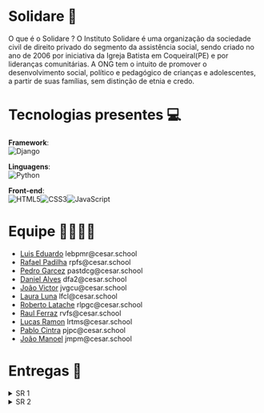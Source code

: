 
# Solidare 🏫
O que é o Solidare ? O Instituto Solidare é uma organização da sociedade civil de direito privado do segmento da assistência social, sendo criado no ano de 2006 por iniciativa da Igreja Batista em Coqueiral(PE) e por lideranças comunitárias.
A ONG tem o intuito de promover o desenvolvimento social, político e pedagógico de crianças e adolescentes, a partir de suas famílias, sem distinção de etnia e credo.

# Tecnologias presentes 💻

**Framework**:<br>![Django](https://img.shields.io/badge/django-%23092E20.svg?style=for-the-badge&logo=django&logoColor=white)

**Linguagens**:<br>![Python](https://img.shields.io/badge/python-3670A0?style=for-the-badge&logo=python&logoColor=ffdd54)

**Front-end**:<br>![HTML5](https://img.shields.io/badge/HTML5-E34F26?style=for-the-badge&logo=html5&logoColor=white)![CSS3](https://img.shields.io/badge/CSS3-1572B6?style=for-the-badge&logo=css3&logoColor=white)![JavaScript](https://shields.io/badge/JavaScript-F7DF1E?logo=JavaScript&logoColor=000&style=flat-square)

# Equipe 🫱🏼‍🫲🏽

<ul>
  <li>
    <a href="https://github.com/luisedu975">Luis Eduardo</a> lebpmr@cesar.school
  </li>
  <li>
    <a href="https://github.com/pdilha">Rafael Padilha</a> rpfs@cesar.school
  </li>
   <li>
    <a href="https://github.com/PedroGarcez13">Pedro Garcez</a> pastdcg@cesar.school 
  </li>
  <li>
    <a href="https://github.com/fdaniel27">Daniel Alves</a>  dfa2@cesar.school 
  </li>
  <li>
    <a href="https://github.com/joaovictorgcu">João Victor</a> jvgcu@cesar.school
    </li>
  <li>
    <a href="https://github.com/laurafcluna">Laura Luna</a> lfcl@cesar.school
    </li>
   <li>
    <a href="https://github.com/rlpgc">Roberto Latache</a> rlpgc@cesar.school
    </li>
  <li>
    <a href="https://github.com/raulferraz85">Raul Ferraz</a> rvfs@cesar.school
    </li>
  <li>
    <a href="https://github.com/LucasramonDEV">Lucas Ramon</a> lrtms@cesar.school
    </li>
  <li>
    <a href="https://github.com/PabloJPCintra">Pablo Cintra</a> pjpc@cesar.school
    </li>
  <li>
    <a href="https://github.com/JoaoManoelP">João Manoel</a> jmpm@cesar.school
    </li>
</ul>

# Entregas 📃

<details>
<summary>SR 1</summary>
<br>
  
**Historias**
<br>
As cinco histórias de usuário definidas para aprimorar a compreensão do futuro produto e assegurar o atendimento às expectativas foram detalhadas com três cenários distintos cada. Estes cenários, validados pela metodologia BDD (Behavior-Driven Development) e estruturados no formato Dado - Quando - Então, exploram diversas situações, abrangendo desde fluxos ideais até potenciais falhas, garantindo uma cobertura abrangente dos requisitos.

As histórias e seus respectivos cenários podem ser acessados e revisados no seguinte documento: [Histórias de Usuário](https://docs.google.com/document/d/15lNQA87yBFTOUeHxDLRP9XGcK0BDhXuryyQLcdqMKJI/edit?usp=sharing).

**Backlog**
![Solidare_Backlog](https://i.imgur.com/GWa6ROG.png)


**Painel**
![Solidare_Painel](https://i.imgur.com/jKeptMl.png)

**Bug Tracker**
![Bug Tracker](https://github.com/user-attachments/assets/4040674b-ae5e-48c1-9506-35569200f4d3)

**Diagrama de Atividades**
![Diagrama de Atividades](https://cdn.discordapp.com/attachments/1276595922998132801/1365087358428643450/Diagrama_em_branco.png?ex=680c082c&is=680ab6ac&hm=74bcc0110094090ac0bd1b5c3280fdc68d449b89bf9c2b0eaba5f2d35abc01ba&)

**Programação em Par**
<br>
Durante o desenvolvimento do projeto Solidare, a equipe adotou, em determinados momentos, a técnica de programação em par como estratégia para potencializar a qualidade do código e promover a colaboração ativa entre os integrantes. Essa abordagem permitiu a troca contínua de conhecimento, revisão imediata das implementações e maior eficiência na resolução de problemas mais complexos. No entanto, a programação em par não foi empregada em todas as etapas do desenvolvimento. Em diversas ocasiões, optamos por uma divisão de tarefas mais individualizada, permitindo que cada membro da equipe focasse em demandas específicas de forma paralela, otimizando o tempo e a produtividade do grupo como um todo. A escolha entre trabalhar em par ou individualmente foi feita de forma estratégica, considerando o tipo de tarefa, o nível de complexidade envolvido e a necessidade de colaboração naquele momento do projeto.

**Diagrama de Atividades**
<br>
Disponível através do [PDF](https://cdn.discordapp.com/attachments/1276595922998132801/1365086470746013716/Diagrama_em_branco.pdf?ex=680c0758&is=680ab5d8&hm=2d978a7b50aad6c481e8e6e75b162258179ba1e87324a17b954e56dfd9e39a1a&).
<br>

**Sketches do Protótipo Lo-Fi**
<br>
Disponível através do [Figma](https://www.figma.com/design/G0Yuk7esIEczckooTxzw0p/Untitled?node-id=0-1&p=f&t=eD65mHvQijluzZiP-0).
<br>

**ScreenCasts**
<br>
Disponíveis nos links: [YouTube | Deploy](https://youtu.be/PYPbtUBx-JU), 
[YouTube | Protótipo](https://www.youtube.com/watch?v=0893hq8dsfI)
<br>

[Link do Deployment](https://solidare.azurewebsites.net/)
</details>

<details>
<summary>SR 2</summary>
<br>
  
**Historias**
<br>
As cinco histórias de usuário definidas para aprimorar a compreensão do futuro produto e assegurar o atendimento às expectativas foram detalhadas com três cenários distintos cada. Estes cenários, validados pela metodologia BDD (Behavior-Driven Development) e estruturados no formato Dado - Quando - Então, exploram diversas situações, abrangendo desde fluxos ideais até potenciais falhas, garantindo uma cobertura abrangente dos requisitos.

As histórias e seus respectivos cenários podem ser acessados e revisados no seguinte documento: [Histórias de Usuário](https://docs.google.com/document/d/15lNQA87yBFTOUeHxDLRP9XGcK0BDhXuryyQLcdqMKJI/edit?usp=sharing).

**Backlog**
![Solidare_Backlog]

![Captura de tela 2025-06-05 203415](https://github.com/user-attachments/assets/1738ccf7-5366-4ad9-a92e-c2f3f6e192b9)

**Painel**
![Solidare_Painel]
![Captura de tela 2025-06-05 203432](https://github.com/user-attachments/assets/599da8a0-be8c-440c-acc6-5ec7ab750485)

**Bug Tracker**
![Bug Tracker]()

**Diagrama de Atividades**
![Diagrama_1](https://github.com/user-attachments/assets/1790e053-2a1e-4f61-bd23-dc96fb9e6040)

**Programação em Par**
<br>
Durante o desenvolvimento do projeto Solidare, a equipe adotou, em determinados momentos, a técnica de programação em par como estratégia para potencializar a qualidade do código e promover a colaboração ativa entre os integrantes. Essa abordagem permitiu a troca contínua de conhecimento, revisão imediata das implementações e maior eficiência na resolução de problemas mais complexos. No entanto, a programação em par não foi empregada em todas as etapas do desenvolvimento. Em diversas ocasiões, optamos por uma divisão de tarefas mais individualizada, permitindo que cada membro da equipe focasse em demandas específicas de forma paralela, otimizando o tempo e a produtividade do grupo como um todo. A escolha entre trabalhar em par ou individualmente foi feita de forma estratégica, considerando o tipo de tarefa, o nível de complexidade envolvido e a necessidade de colaboração naquele momento do projeto.

**Sketches do Protótipo Lo-Fi**
<br>
Disponível através do [Figma](https://www.figma.com/design/G0Yuk7esIEczckooTxzw0p/Untitled?node-id=0-1&p=f&t=OYGahr6fAL5XtRcY-0).
<br>

**ScreenCasts**
<br>
Disponíveis nos links: [YouTube | Deploy](https://youtu.be/ttYzjI8gwuo), 
[YouTube | Protótipo]()
<br>

[Link do Deployment](https://solidare.azurewebsites.net/)
</details>

